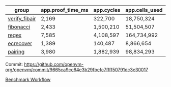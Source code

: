 | group | app.proof_time_ms | app.cycles | app.cells_used | leaf.proof_time_ms | leaf.cycles | leaf.cells_used |
| -- | -- | -- | -- | -- | -- | -- |
| [verify_fibair](https://github.com/openvm-org/openvm/blob/benchmark-results/benchmarks-pr/2008/verify_fibair-9665ca9cc64e3b29fbefc7ffff50791dc3e30017.md) | 2,169 |  322,700 |  18,750,324 |- | - | - |
| [fibonacci](https://github.com/openvm-org/openvm/blob/benchmark-results/benchmarks-pr/2008/fibonacci-9665ca9cc64e3b29fbefc7ffff50791dc3e30017.md) | 2,433 |  1,500,210 |  51,504,507 |- | - | - |
| [regex](https://github.com/openvm-org/openvm/blob/benchmark-results/benchmarks-pr/2008/regex-9665ca9cc64e3b29fbefc7ffff50791dc3e30017.md) | 7,585 |  4,108,597 |  164,734,992 |- | - | - |
| [ecrecover](https://github.com/openvm-org/openvm/blob/benchmark-results/benchmarks-pr/2008/ecrecover-9665ca9cc64e3b29fbefc7ffff50791dc3e30017.md) | 1,389 |  140,487 |  8,866,654 |- | - | - |
| [pairing](https://github.com/openvm-org/openvm/blob/benchmark-results/benchmarks-pr/2008/pairing-9665ca9cc64e3b29fbefc7ffff50791dc3e30017.md) | 3,980 |  1,882,939 |  98,834,293 |- | - | - |


Commit: https://github.com/openvm-org/openvm/commit/9665ca9cc64e3b29fbefc7ffff50791dc3e30017

[Benchmark Workflow](https://github.com/openvm-org/openvm/actions/runs/17134843220)
